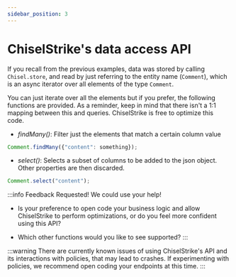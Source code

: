 ```yaml
---
sidebar_position: 3
---
```

# ChiselStrike's data access API

If you recall from the previous examples, data was stored by calling `Chisel.store`,
and read by just referring to the entity name (`Comment`), which is an async iterator
over all elements of the type `Comment`.

You can just iterate over all the elements but if you prefer, the following functions
are provided. As a reminder, keep in mind that there isn't a 1:1 mapping between this and
queries. ChiselStrike is free to optimize this code.

* *findMany()*: Filter just the elements that match a certain column value

```typescript title="findMany-example.ts"
Comment.findMany({"content": something});
```

* *select()*:  Selects a subset of columns to be added to the json object. Other properties are then
discarded.

```typescript title="findMany-example.ts"
Comment.select("content");
```

:::info Feedback Requested! We could use your help!
* Is your preference to open code your business logic and allow ChiselStrike to perform optimizations,
or do you feel more confident using this API?

* Which other functions would you like to see supported?
:::

:::warning
There are currently known issues of using ChiselStrike's API and its interactions with policies, that may lead to
crashes. If experimenting with policies, we recommend open coding your endpoints at this time.
:::
